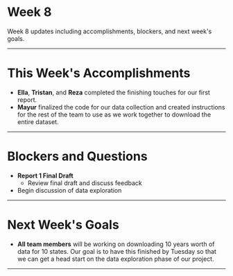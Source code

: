 # Week 8
Week 8 updates including accomplishments, blockers, and next week's goals.

---

# This Week's Accomplishments

  - **Ella**, **Tristan**, and **Reza** completed the finishing touches for our first report.
  - **Mayur** finalized the code for our data collection and created instructions for the rest of the team to use as we work together to download the entire dataset.

---

# Blockers and Questions

  - **Report 1 Final Draft**
    - Review final draft and discuss feedback
  - Begin discussion of data exploration

---

# Next Week's Goals

  - **All team members** will be working on downloading 10 years worth of data for 10 states. Our goal is to have this finished by Tuesday so that we can get a head start on the data exploration phase of our project. 

---
